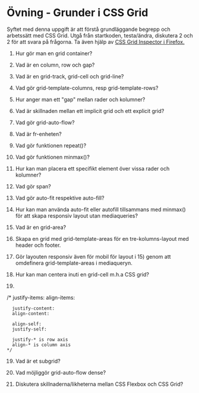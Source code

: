# Övning - Grunder i CSS Grid

Syftet med denna uppgift är att förstå grundläggande begrepp och arbetssätt med CSS Grid. Utgå från startkoden, testa/ändra, diskutera 2 och 2 för att svara på frågorna.
Ta även hjälp av [CSS Grid Inspector i Firefox.](https://firefox-source-docs.mozilla.org/devtools-user/page_inspector/how_to/examine_grid_layouts/index.html) 

1. Hur gör man en grid container?

2. Vad är en column, row och gap?

3. Vad är en grid-track, grid-cell och grid-line?

4. Vad gör grid-template-columns, resp grid-template-rows?

5. Hur anger man ett "gap" mellan rader och kolumner?

6. Vad är skillnaden mellan ett implicit grid och ett explicit grid?

7. Vad gör grid-auto-flow?

8. Vad är fr-enheten?

9. Vad gör funktionen repeat()?

10. Vad gör funktionen minmax()?

10. Hur kan man placera ett specifikt element över vissa rader och kolumner?

11. Vad gör span?

12. Vad gör auto-fit respektive auto-fill?

13. Hur kan man använda auto-fit eller autofill tillsammans med minmax() för att skapa responsiv layout utan mediaqueries?

14. Vad är en grid-area? 

15. Skapa en grid med grid-template-areas för en tre-kolumns-layout med header och footer.

16. Gör layouten responsiv även för mobil för layout i 15) genom att omdefinera grid-template-areas i mediaqueryn. 

17. Hur kan man centera inuti en grid-cell m.h.a CSS grid?

18. 
   /*
      justify-items:
      align-items:

      justify-content:
      align-content:

      align-self:
      justify-self:

      justify-* is row axis
      align-* is column axis
    */

19. Vad är et subgrid?

20. Vad möjliggör grid-auto-flow dense?

21. Diskutera skillnaderna/likheterna mellan CSS Flexbox och CSS Grid? 


